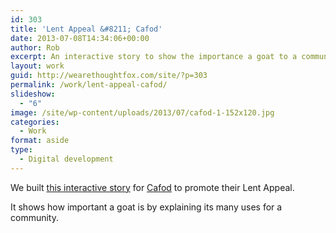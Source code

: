 ```yaml
---
id: 303
title: 'Lent Appeal &#8211; Cafod'
date: 2013-07-08T14:34:06+00:00
author: Rob
excerpt: An interactive story to show the importance a goat to a community.
layout: work
guid: http://wearethoughtfox.com/site/?p=303
permalink: /work/lent-appeal-cafod/
slideshow:
  - "6"
image: /site/wp-content/uploads/2013/07/cafod-1-152x120.jpg
categories:
  - Work
format: aside
type:
  - Digital development
---
```

We built [this interactive story](http://www.cafod.org.uk/Give/Lent-Appeal-2013) for [Cafod](http://www.cafod.org.uk/) to promote their Lent Appeal.

It shows how important a goat is by explaining its many uses for a community.
